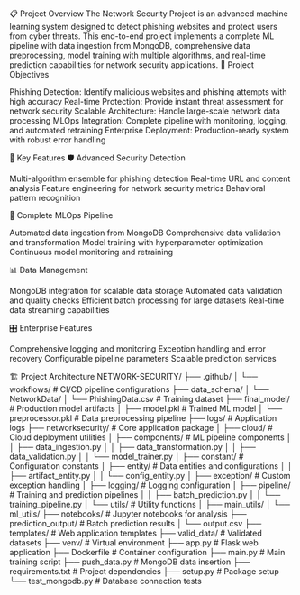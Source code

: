 📋 Project Overview
The Network Security Project is an advanced machine learning system designed to detect phishing websites and protect users from cyber threats. This end-to-end project implements a complete ML pipeline with data ingestion from MongoDB, comprehensive data preprocessing, model training with multiple algorithms, and real-time prediction capabilities for network security applications.
🎯 Project Objectives

Phishing Detection: Identify malicious websites and phishing attempts with high accuracy
Real-time Protection: Provide instant threat assessment for network security
Scalable Architecture: Handle large-scale network data processing
MLOps Integration: Complete pipeline with monitoring, logging, and automated retraining
Enterprise Deployment: Production-ready system with robust error handling

🚨 Key Features
🛡️ Advanced Security Detection

Multi-algorithm ensemble for phishing detection
Real-time URL and content analysis
Feature engineering for network security metrics
Behavioral pattern recognition

🔄 Complete MLOps Pipeline

Automated data ingestion from MongoDB
Comprehensive data validation and transformation
Model training with hyperparameter optimization
Continuous model monitoring and retraining

📊 Data Management

MongoDB integration for scalable data storage
Automated data validation and quality checks
Efficient batch processing for large datasets
Real-time data streaming capabilities

🎛️ Enterprise Features

Comprehensive logging and monitoring
Exception handling and error recovery
Configurable pipeline parameters
Scalable prediction services

🏗️ Project Architecture
NETWORK-SECURITY/
├── .github/
│   └── workflows/              # CI/CD pipeline configurations
├── data_schema/
│   └── NetworkData/
│       └── PhishingData.csv    # Training dataset
├── final_model/                # Production model artifacts
│   ├── model.pkl              # Trained ML model
│   └── preprocessor.pkl       # Data preprocessing pipeline
├── logs/                      # Application logs
├── networksecurity/           # Core application package
│   ├── cloud/                 # Cloud deployment utilities
│   ├── components/            # ML pipeline components
│   │   ├── data_ingestion.py
│   │   ├── data_transformation.py
│   │   ├── data_validation.py
│   │   └── model_trainer.py
│   ├── constant/              # Configuration constants
│   ├── entity/                # Data entities and configurations
│   │   ├── artifact_entity.py
│   │   └── config_entity.py
│   ├── exception/             # Custom exception handling
│   ├── logging/               # Logging configuration
│   ├── pipeline/              # Training and prediction pipelines
│   │   ├── batch_prediction.py
│   │   └── training_pipeline.py
│   └── utils/                 # Utility functions
│       ├── main_utils/
│       └── ml_utils/
├── notebooks/                 # Jupyter notebooks for analysis
├── prediction_output/         # Batch prediction results
│   └── output.csv
├── templates/                 # Web application templates
├── valid_data/               # Validated datasets
├── venv/                     # Virtual environment
├── app.py                    # Flask web application
├── Dockerfile                # Container configuration
├── main.py                   # Main training script
├── push_data.py             # MongoDB data insertion
├── requirements.txt         # Project dependencies
├── setup.py                 # Package setup
└── test_mongodb.py          # Database connection tests